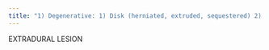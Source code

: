 ```yaml
---
title: "1) Degenerative: 1) Disk (herniated, extruded, sequestered) 2) synovial cyst 3) rheumatoid pannus 2) Non-degeneratvie: 1) Epidural abscess or hemorrhage 2) 3) Lipomatosis Intradural extramedullary: 1) marble on carpet, 2) increased CSF on one side of cord 3) acute angles Extradural: 1) marble under carpet 2) small CSF spaces all around cord 3) obtuse angles"
---
```

EXTRADURAL 
LESION

